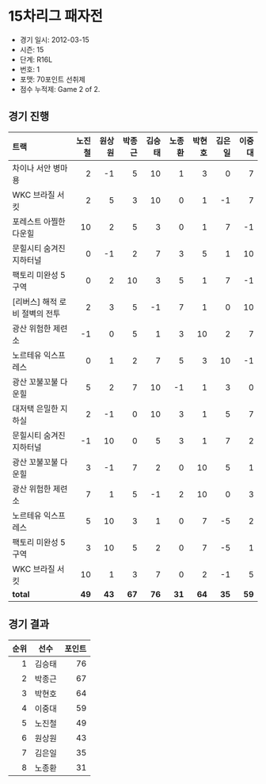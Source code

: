 # 15차리그 패자전

- 경기 일시: 2012-03-15
- 시즌: 15
- 단계: R16L
- 번호: 1
- 포맷: 70포인트 선취제
- 점수 누적제: Game 2 of 2.





## 경기 진행

| 트랙 | 노진철 | 원상원 | 박종근 | 김승태 | 노종환 | 박현호 | 김은일 | 이중대 |
|:---|---:|---:|---:|---:|---:|---:|---:|---:|
| 차이나 서안 병마용 | 2 | -1 | 5 | 10 | 1 | 3 | 0 | 7 |
| WKC 브라질 서킷 | 2 | 5 | 3 | 10 | 0 | 1 | -1 | 7 |
| 포레스트 아찔한 다운힐 | 10 | 2 | 5 | 3 | 0 | 1 | 7 | -1 |
| 문힐시티 숨겨진 지하터널 | 0 | -1 | 2 | 7 | 3 | 5 | 1 | 10 |
| 팩토리 미완성 5구역 | 0 | 2 | 10 | 3 | 5 | 1 | 7 | -1 |
| [리버스] 해적 로비 절벽의 전투 | 2 | 3 | 5 | -1 | 7 | 1 | 0 | 10 |
| 광산 위험한 제련소 | -1 | 0 | 5 | 1 | 3 | 10 | 2 | 7 |
| 노르테유 익스프레스 | 0 | 1 | 2 | 7 | 5 | 3 | 10 | -1 |
| 광산 꼬불꼬불 다운힐 | 5 | 2 | 7 | 10 | -1 | 1 | 3 | 0 |
| 대저택 은밀한 지하실 | 2 | -1 | 0 | 10 | 3 | 1 | 5 | 7 |
| 문힐시티 숨겨진 지하터널 | -1 | 10 | 0 | 5 | 3 | 1 | 7 | 2 |
| 광산 꼬불꼬불 다운힐 | 3 | -1 | 7 | 2 | 0 | 10 | 5 | 1 |
| 광산 위험한 제련소 | 7 | 1 | 5 | -1 | 2 | 10 | 0 | 3 |
| 노르테유 익스프레스 | 5 | 10 | 3 | 1 | 0 | 7 | -5 | 2 |
| 팩토리 미완성 5구역 | 3 | 10 | 5 | 2 | 0 | 7 | -5 | 1 |
| WKC 브라질 서킷 | 10 | 1 | 3 | 7 | 0 | 2 | -1 | 5 |
| __total__ | __49__ | __43__ | __67__ | __76__ | __31__ | __64__ | __35__ | __59__ |




## 경기 결과

| 순위 | 선수 | 포인트 |
|---:|:---:|---:|
| 1 | 김승태 | 76 |
| 2 | 박종근 | 67 |
| 3 | 박현호 | 64 |
| 4 | 이중대 | 59 |
| 5 | 노진철 | 49 |
| 6 | 원상원 | 43 |
| 7 | 김은일 | 35 |
| 8 | 노종환 | 31 |

